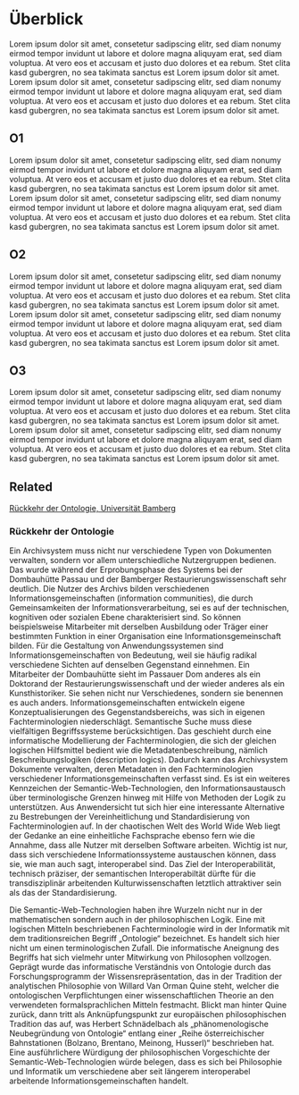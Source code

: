 
# Überblick

Lorem ipsum dolor sit amet, consetetur sadipscing elitr, sed diam nonumy eirmod tempor invidunt ut labore et dolore magna aliquyam erat, sed diam voluptua. At vero eos et accusam et justo duo dolores et ea rebum. Stet clita kasd gubergren, no sea takimata sanctus est Lorem ipsum dolor sit amet. Lorem ipsum dolor sit amet, consetetur sadipscing elitr, sed diam nonumy eirmod tempor invidunt ut labore et dolore magna aliquyam erat, sed diam voluptua. At vero eos et accusam et justo duo dolores et ea rebum. Stet clita kasd gubergren, no sea takimata sanctus est Lorem ipsum dolor sit amet.

## O1

Lorem ipsum dolor sit amet, consetetur sadipscing elitr, sed diam nonumy eirmod tempor invidunt ut labore et dolore magna aliquyam erat, sed diam voluptua. At vero eos et accusam et justo duo dolores et ea rebum. Stet clita kasd gubergren, no sea takimata sanctus est Lorem ipsum dolor sit amet. Lorem ipsum dolor sit amet, consetetur sadipscing elitr, sed diam nonumy eirmod tempor invidunt ut labore et dolore magna aliquyam erat, sed diam voluptua. At vero eos et accusam et justo duo dolores et ea rebum. Stet clita kasd gubergren, no sea takimata sanctus est Lorem ipsum dolor sit amet.

## O2

Lorem ipsum dolor sit amet, consetetur sadipscing elitr, sed diam nonumy eirmod tempor invidunt ut labore et dolore magna aliquyam erat, sed diam voluptua. At vero eos et accusam et justo duo dolores et ea rebum. Stet clita kasd gubergren, no sea takimata sanctus est Lorem ipsum dolor sit amet. Lorem ipsum dolor sit amet, consetetur sadipscing elitr, sed diam nonumy eirmod tempor invidunt ut labore et dolore magna aliquyam erat, sed diam voluptua. At vero eos et accusam et justo duo dolores et ea rebum. Stet clita kasd gubergren, no sea takimata sanctus est Lorem ipsum dolor sit amet.

## O3

Lorem ipsum dolor sit amet, consetetur sadipscing elitr, sed diam nonumy eirmod tempor invidunt ut labore et dolore magna aliquyam erat, sed diam voluptua. At vero eos et accusam et justo duo dolores et ea rebum. Stet clita kasd gubergren, no sea takimata sanctus est Lorem ipsum dolor sit amet. Lorem ipsum dolor sit amet, consetetur sadipscing elitr, sed diam nonumy eirmod tempor invidunt ut labore et dolore magna aliquyam erat, sed diam voluptua. At vero eos et accusam et justo duo dolores et ea rebum. Stet clita kasd gubergren, no sea takimata sanctus est Lorem ipsum dolor sit amet.

## Related

[Rückkehr der Ontologie, Universität Bamberg](https://www.uni-bamberg.de/kinf/was-ist-kulturinformatik/digitale-archive/)

### Rückkehr der Ontologie

Ein Archivsystem muss nicht nur verschiedene Typen von Dokumenten verwalten, sondern vor allem unterschiedliche Nutzergruppen bedienen. Das wurde während der Erprobungsphase des Systems bei der Dombauhütte Passau und der Bamberger Restaurierungswissenschaft sehr deutlich. Die Nutzer des Archivs bilden verschiedenen Informationsgemeinschaften (information communities), die durch Gemeinsamkeiten der Informationsverarbeitung, sei es auf der technischen, kognitiven oder sozialen Ebene charakterisiert sind. So können beispielsweise Mitarbeiter mit derselben Ausbildung oder Träger einer bestimmten Funktion in einer Organisation eine Informationsgemeinschaft bilden. Für die Gestaltung von Anwendungssystemen sind Informationsgemeinschaften von Bedeutung, weil sie häufig radikal verschiedene Sichten auf denselben Gegenstand einnehmen. Ein Mitarbeiter der Dombauhütte sieht im Passauer Dom anderes als ein Doktorand der Restaurierungswissenschaft und der wieder anderes als ein Kunsthistoriker. Sie sehen nicht nur Verschiedenes, sondern sie benennen es auch anders. Informationsgemeinschaften entwickeln eigene Konzeptualisierungen des Gegenstandsbereichs, was sich in eigenen Fachterminologien niederschlägt. Semantische Suche muss diese vielfältigen Begriffssysteme berücksichtigen. Das geschieht durch eine informatische Modellierung der Fachterminologien, die sich der gleichen logischen Hilfsmittel bedient wie die Metadatenbeschreibung, nämlich Beschreibungslogiken (description logics). Dadurch kann das Archivsystem Dokumente verwalten, deren Metadaten in den Fachterminologien verschiedener Informationsgemeinschaften verfasst sind. Es ist ein weiteres Kennzeichen der Semantic-Web-Technologien, den Informationsaustausch über terminologische Grenzen hinweg mit Hilfe von Methoden der Logik zu unterstützen. Aus Anwendersicht tut sich hier eine interessante Alternative zu Bestrebungen der Vereinheitlichung und Standardisierung von Fachterminologien auf. In der chaotischen Welt des World Wide Web liegt der Gedanke an eine einheitliche Fachsprache ebenso fern wie die Annahme, dass alle Nutzer mit derselben Software arbeiten. Wichtig ist nur, dass sich verschiedene Informationssysteme austauschen können, dass sie, wie man auch sagt, interoperabel sind. Das Ziel der Interoperabilität, technisch präziser, der semantischen Interoperabiltät dürfte für die transdisziplinär arbeitenden Kulturwissenschaften letztlich attraktiver sein als das der Standardisierung.

Die Semantic-Web-Technologien haben ihre Wurzeln nicht nur in der mathematischen sondern auch in der philosophischen Logik. Eine mit logischen Mitteln beschriebenen Fachterminologie wird in der Informatik mit dem traditionsreichen Begriff „Ontologie“ bezeichnet. Es handelt sich hier nicht um einen terminologischen Zufall. Die informatische Aneignung des Begriffs hat sich vielmehr unter Mitwirkung von Philosophen vollzogen. Geprägt wurde das informatische Verständnis von Ontologie durch das Forschungsprogramm der Wissensrepräsentation, das in der Tradition der analytischen Philosophie von Willard Van Orman Quine steht, welcher die ontologischen Verpflichtungen einer wissenschaftlichen Theorie an den verwendeten formalsprachlichen Mitteln festmacht. Blickt man hinter Quine zurück, dann tritt als Anknüpfungspunkt zur europäischen philosophischen Tradition das auf, was Herbert Schnädelbach als „phänomenologische Neubegründung von Ontologie“ entlang einer „Reihe österreichischer Bahnstationen (Bolzano, Brentano, Meinong, Husserl)“ beschrieben hat. Eine ausführlichere Würdigung der philosophischen Vorgeschichte der Semantic-Web-Technologien würde belegen, dass es sich bei Philosophie und Informatik um verschiedene aber seit längerem interoperabel arbeitende Informationsgemeinschaften handelt.
